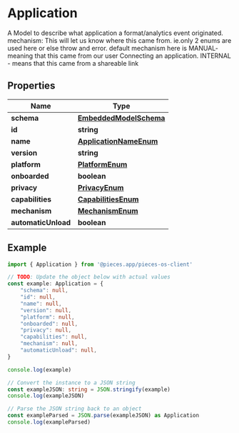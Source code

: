 
# Application

A Model to describe what application a format/analytics event originated.  mechanism: This will let us know where this came from. ie.only 2 enums are used here or else throw and error. default mechanism here is MANUAL- meaning that this came from our user Connecting an application. INTERNAL - means that this came from a shareable link

## Properties

Name | Type
------------ | -------------
**schema** | [**EmbeddedModelSchema**](EmbeddedModelSchema)
**id** | **string**
**name** | [**ApplicationNameEnum**](ApplicationNameEnum)
**version** | **string**
**platform** | [**PlatformEnum**](PlatformEnum)
**onboarded** | **boolean**
**privacy** | [**PrivacyEnum**](PrivacyEnum)
**capabilities** | [**CapabilitiesEnum**](CapabilitiesEnum)
**mechanism** | [**MechanismEnum**](MechanismEnum)
**automaticUnload** | **boolean**

## Example

```typescript
import { Application } from '@pieces.app/pieces-os-client'

// TODO: Update the object below with actual values
const example: Application = {
    "schema": null,
    "id": null,
    "name": null,
    "version": null,
    "platform": null,
    "onboarded": null,
    "privacy": null,
    "capabilities": null,
    "mechanism": null,
    "automaticUnload": null,
}

console.log(example)

// Convert the instance to a JSON string
const exampleJSON: string = JSON.stringify(example)
console.log(exampleJSON)

// Parse the JSON string back to an object
const exampleParsed = JSON.parse(exampleJSON) as Application
console.log(exampleParsed)
```


